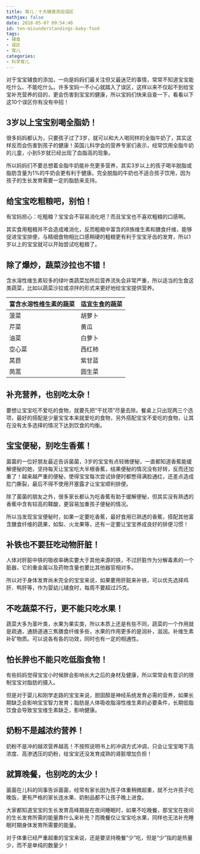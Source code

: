 ```yaml
---
title: 育儿：十大辅食添加误区
mathjax: false
date: 2018-05-07 09:54:40
id: ten-misunderstandings-baby-food
tags:
- 辅食
- 误区
- 育儿
categories:
- 科学育儿
---
```


对于宝宝辅食的添加，一向是妈妈们最关注但又最迷茫的事情，常常不知道宝宝能吃什么、不能吃什么。许多宝妈一不小心就踏入了误区，这样以来不仅起不到给宝宝补充营养的目的，更会伤害到宝宝的健康，所以宝妈们快来自查一下，看看以下这10个误区你有没有中招！

<!---more--->

## 3岁以上宝宝别喝全脂奶！

很多妈妈都认为，只要孩子过了3岁，就可以和大人喝同样的全脂牛奶了，其实这样反而会伤害到孩子的健康！英国儿科学会的营养专家们表示，经常饮用全脂牛奶的儿童，小到5岁就已经出现了血脂高的现象。

所以妈妈们不要总想着全脂牛奶能补充更多营养，其实3岁以上的孩子喝半脱脂或脂肪含量为1%的牛奶会更有利于健康。完全脱脂的牛奶也不适合孩子饮用，因为孩子的生长发育需要一定的脂肪来支持。

## 给宝宝吃粗粮吧，别怕！ 

有宝妈担心：吃粗粮？宝宝会不容易消化吧？而且宝宝也不喜欢粗粮的口感啊。 

其实食用粗粮并不会造成难消化，反而粗粮中富含的B族维生素和膳食纤维，能够促进宝宝排便，与精细食物相比口感稍硬的粗粮更有利于宝宝牙齿的发育，所以1岁以上的宝宝就可以开始尝试吃粗粮了。 

## 除了爆炒，蔬菜沙拉也不错！ 

含水溶性维生素较多的绿叶类蔬菜加热后营养流失会非常严重，所以适当的生食这类蔬菜，比如以蔬菜沙拉或凉拌的形式来更好地给宝宝提供营养。

| **富含水溶性维生素的蔬菜** | **适宜生食的蔬菜** |
| -------------------------- | ------------------ |
| 菠菜                       | 胡萝卜             |
| 芹菜                       | 黄瓜               |
| 油菜                       | 白萝卜             |
| 空心菜                     | 西红柿             |
| 莴苣                       | 紫甘蓝             |
| 茼蒿                       | 圆生菜             |

## 补充营养，也别吃太杂！  

要想让宝宝吃不爱吃的食物，就要先把“干扰项”尽量去除。餐桌上只出现两三个选项，最好的搭配是少量宝宝本来就爱吃的食物，另外搭配宝宝不爱吃的食物，让其在没有太多选择的情况下达到饮食的均衡。 

## 宝宝便秘，别吃生香蕉！   

菌菌的一位好朋友最近告诉菌菌，3岁的宝宝有点轻微便秘，一直都知道香蕉能缓解便秘的她，坚持每天让宝宝吃大半根香蕉，结果便秘的情况没有好转，反而还加重了！越来越严重的便秘，使得宝宝每次尝试排便时都憋得满脸通红，还差点造成肛门撕裂，最后不得不使用开塞露才让宝宝顺利排便。

除了菌菌的朋友之外，很多家长都认为吃香蕉有助于缓解便秘，但其实没有熟透的香蕉中含有较高的鞣酸，更容易加重孩子便秘的情况。

所以当发现宝宝便秘时，如果一定要吃香蕉，最好食用已熟透的香蕉，搭配其他富含膳食纤维的蔬果，如梨、火龙果等，还有一定要让宝宝养成良好的排便习惯！

## 补铁也不要狂吃动物肝脏！

人体对肝脏中铁的吸收率确实要大于其他来源的铁，不过肝脏作为分解毒素的一个脏器，它的重金属以及药物含量也要比其他器官相对多。

所以对于身体发育尚未完全的宝宝来说，如果要用肝脏来补铁，可以优先选择鸡肝、鸭肝等，作为婴幼儿辅食时，每周不要超过25克。

## 不吃蔬菜不行，更不能只吃水果！ 

蔬菜大多为茎叶类，水果为果实类，所以本质上还是有些不同，蔬菜的一个作用就是疏通，通肠道通三焦膳食纤维多些，水果的作用更多的是润补，滋润。补维生素补矿物质。可以说各有各的功效，同时也有一定的相通性。

## 怕长胖也不能只吃低脂食物！  

有些妈妈觉得宝宝小时候胖会影响长大之后的身材及健康，所以常常会有意识的限制宝宝对脂肪的摄入。

但是对于婴儿和刚学走路的宝宝来说，胆固醇是神经系统发育必需的营养，如果长期缺乏会影响宝宝智力发育；脂肪是人体吸收脂溶性维生素的必要条件，长期低脂饮食会导致宝宝维生素缺乏，影响健康。

## 奶粉不是越浓约营养！  

奶粉不是冲的越浓营养越高！不按照说明书上的冲调方式冲调，只会让宝宝喝下高浓度、高渗透压的奶粉，给宝宝还没发育成熟的肾脏增加负担！

## 就算晚餐，也别吃的太少！  

菌菌在儿科的同事告诉菌菌，经常有家长因为孩子体重稍微超重，就不允许孩子吃晚饭，更有严格的家长连水果、奶制品都不让孩子晚上进食。

大家都知道宝宝的生长发育高峰期是在夜间睡眠时，如果不吃晚餐，那宝宝在夜间的生长发育所需的能量靠什么来补充？而晚餐仅让宝宝吃水果，同样也无法补充睡眠时期身体发育所需要的能量。

对于体重已经严重超重的宝宝来说，还是要坚持晚餐“少”吃，但是“少”指的是热量少，而不是单纯的数量少！